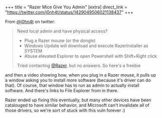 +++
title = "Razer Mice Give You Admin"
[extra]
direct_link = "https://twitter.com/j0nh4t/status/1429049506021138437"
+++

From [@j0hn4t](https://twitter.com/j0hn4t) on twitter:

> Need local admin and have physical access?
> - Plug a Razer mouse (or the dongle)
> - Windows Update will download and execute RazerInstaller as SYSTEM
> - Abuse elevated Explorer to open Powershell with Shift+Right click
> 
> Tried contacting [@Razer](https://twitter.com/Razer), but no answers. So here's a freebie

and then a video showing how, when you plug in a Razer mouse, it pulls up a window asking you to install more software (because it's driver can do that). Of course, that window has to run as admin to actually install software. And there's links to File Explorer from in there.

Razer ended up fixing this eventually, but many other devices have been catalouged to have similar behavior, and Microsoft can't invalidate all of those drivers, so we're sort of stuck with this vuln forever :)
